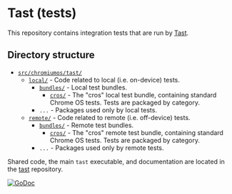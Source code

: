 # Tast (tests)

This repository contains integration tests that are run by [Tast](../tast/).

## Directory structure

*   [`src/chromiumos/tast/`](src/chromiumos/tast/)
      *   [`local/`](src/chromiumos/tast/local/) - Code related to local (i.e.
          on-device) tests.
          *   [`bundles/`](src/chromiumos/tast/local/bundles/) - Local test
              bundles.
              *   [`cros/`](src/chromiumos/tast/local/bundles/cros/) - The
                  "cros" local test bundle, containing standard Chrome OS tests.
                  Tests are packaged by category.
          *   `...` - Packages used only by local tests.
      *   [`remote/`](src/chromiumos/tast/remote/) - Code related to remote
          (i.e. off-device) tests.
          *   [`bundles/`](src/chromiumos/tast/remote/bundles/) - Remote test
              bundles.
              *   [`cros/`](src/chromiumos/tast/remote/bundles/cros/) - The
                  "cros" remote test bundle, containing standard Chrome OS
                  tests. Tests are packaged by category.
          *   `...` - Packages used only by remote tests.

Shared code, the main `tast` executable, and documentation are located in the
[tast](../tast/) repository.

[![GoDoc](https://godoc.org/chromium.googlesource.com/chromiumos/platform/tast-tests.git/src?status.svg)](https://godoc.org/chromium.googlesource.com/chromiumos/platform/tast-tests.git/src)
